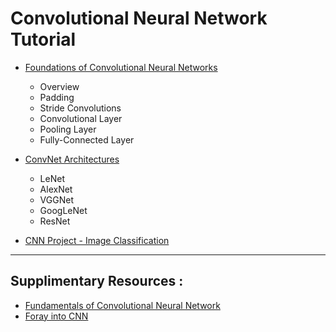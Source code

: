 # Convolutional Neural Network Tutorial

- [Foundations of Convolutional Neural Networks](Convolutional%20Neural%20Network%20(CNN).ipynb)
    - Overview
    - Padding
    - Stride Convolutions
    - Convolutional Layer
    - Pooling Layer
    - Fully-Connected Layer
    
- [ConvNet Architectures](Convolutional%20Neural%20Network%20Architectures.ipynb)
    - LeNet
    - AlexNet
    - VGGNet
    - GoogLeNet
    - ResNet
    
- [CNN Project - Image Classification](CNN_Project%20(Image_Classification).ipynb)
   
--- 

## Supplimentary Resources : 

- [Fundamentals of Convolutional Neural Network](https://www.researchgate.net/publication/337401161_Fundamental_Concepts_of_Convolutional_Neural_Network)
- [Foray into CNN](http://cse.iitkgp.ac.in/~sudeshna/courses/DL17/CNN-22mar2017.pdf)
